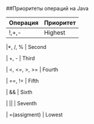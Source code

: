 ##Приоритеты операций на Java

| Операция | Приоритет |
|---|---|
| !,+,- | Highest |

|*, /, %       |  Second 

|    +, -      |  Third  

| <, <=, >, >= |  Fourth 

|    ==, !=    |  Fifth  

|     &&       |  Sixth  

|     ||       | Seventh 

| =(assigment) |  Lowest 
